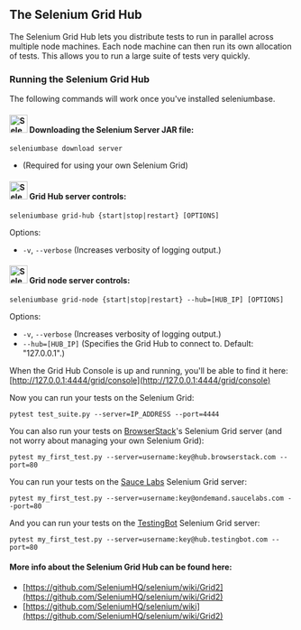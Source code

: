 ## The Selenium Grid Hub

The Selenium Grid Hub lets you distribute tests to run in parallel across multiple node machines. Each node machine can then run its own allocation of tests. This allows you to run a large suite of tests very quickly.

### Running the Selenium Grid Hub

The following commands will work once you've installed seleniumbase.

#### <img src="https://cdn2.hubspot.net/hubfs/100006/images/sb_logo_box2.png" title="SeleniumBase" height="32"> Downloading the Selenium Server JAR file:
```
seleniumbase download server
```
* (Required for using your own Selenium Grid)

#### <img src="https://cdn2.hubspot.net/hubfs/100006/images/sb_logo_box2.png" title="SeleniumBase" height="32"> Grid Hub server controls:
```
seleniumbase grid-hub {start|stop|restart} [OPTIONS]
```
Options:
* ``-v``, ``--verbose``  (Increases verbosity of logging output.)

#### <img src="https://cdn2.hubspot.net/hubfs/100006/images/sb_logo_box2.png" title="SeleniumBase" height="32"> Grid node server controls:
```
seleniumbase grid-node {start|stop|restart} --hub=[HUB_IP] [OPTIONS]
```
Options:
* ``-v``, ``--verbose``  (Increases verbosity of logging output.)
* ``--hub=[HUB_IP]`` (Specifies the Grid Hub to connect to. Default: "127.0.0.1".)

When the Grid Hub Console is up and running, you'll be able to find it here: [http://127.0.0.1:4444/grid/console](http://127.0.0.1:4444/grid/console)

Now you can run your tests on the Selenium Grid:

```
pytest test_suite.py --server=IP_ADDRESS --port=4444
```

You can also run your tests on [BrowserStack](https://www.browserstack.com/automate#)'s Selenium Grid server (and not worry about managing your own Selenium Grid):

```
pytest my_first_test.py --server=username:key@hub.browserstack.com --port=80
```

You can run your tests on the [Sauce Labs](https://saucelabs.com/products/open-source-frameworks/selenium) Selenium Grid server:

```
pytest my_first_test.py --server=username:key@ondemand.saucelabs.com --port=80
```

And you can run your tests on the [TestingBot](https://testingbot.com/features) Selenium Grid server:

```
pytest my_first_test.py --server=username:key@hub.testingbot.com --port=80
```


#### More info about the Selenium Grid Hub can be found here:
* [https://github.com/SeleniumHQ/selenium/wiki/Grid2](https://github.com/SeleniumHQ/selenium/wiki/Grid2)
* [https://github.com/SeleniumHQ/selenium/wiki](https://github.com/SeleniumHQ/selenium/wiki/Grid2)
